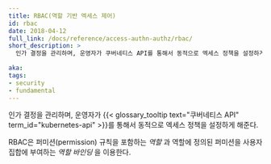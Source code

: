 ```yaml
---
title: RBAC(역할 기반 엑세스 제어)
id: rbac
date: 2018-04-12
full_link: /docs/reference/access-authn-authz/rbac/
short_description: >
  인가 결정을 관리하며, 운영자가 쿠버네티스 API를 통해서 동적으로 엑세스 정책을 설정하게 한다.

aka:
tags:
- security
- fundamental
---
```

 인가 결정을 관리하며, 운영자가 {{< glossary_tooltip text="쿠버네티스 API" term_id="kubernetes-api" >}}를 통해서 동적으로 엑세스 정책을 설정하게 해준다.

<!--more-->

RBAC은 퍼미션(permission) 규칙을 포함하는 *역할* 과 역할에 정의된 퍼미션을 사용자 집합에 부여하는 *역할 바인딩* 을 이용한다.

